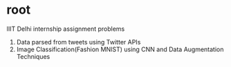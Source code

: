 # root
IIIT Delhi internship assignment problems

1) Data parsed from tweets using Twitter APIs
2) Image Classification(Fashion MNIST) using CNN and Data Augmentation Techniques
